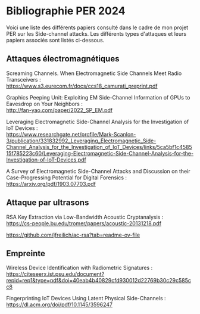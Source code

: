 # Bibliographie PER 2024
Voici une liste des différents papiers consulté dans le cadre de mon projet PER sur les Side-channel attacks. Les différents types d'attaques et leurs papiers associés sont listés ci-dessous.
## Attaques électromagnétiques
Screaming Channels. When Electromagnetic Side Channels Meet Radio Transceivers :<br>
https://www.s3.eurecom.fr/docs/ccs18_camurati_preprint.pdf

Graphics Peeping Unit: Exploiting EM Side-Channel Information of GPUs to Eavesdrop on Your Neighbors :<br>
http://fan-yao.com/paper/2022_SP_EM.pdf

Leveraging Electromagnetic Side-Channel Analysis for the Investigation of IoT Devices :<br>
https://www.researchgate.net/profile/Mark-Scanlon-3/publication/331832992_Leveraging_Electromagnetic_Side-Channel_Analysis_for_the_Investigation_of_IoT_Devices/links/5ca5bf1c458515f785223c60/Leveraging-Electromagnetic-Side-Channel-Analysis-for-the-Investigation-of-IoT-Devices.pdf


A Survey of Electromagnetic Side-Channel Attacks and Discussion on their Case-Progressing Potential for Digital Forensics :<br>
https://arxiv.org/pdf/1903.07703.pdf

## Attaque par ultrasons
RSA Key Extraction via Low-Bandwidth Acoustic Cryptanalysis :<br>
https://cs-people.bu.edu/tromer/papers/acoustic-20131218.pdf

https://github.com/jfreilich/ac-rsa?tab=readme-ov-file

## Empreinte
Wireless Device Identification with Radiometric Signatures :<br>
https://citeseerx.ist.psu.edu/document?repid=rep1&type=pdf&doi=40eab4b40829cfd930012d22769b30c29c585cc8

Fingerprinting IoT Devices Using Latent Physical Side-Channels :<br>
https://dl.acm.org/doi/pdf/10.1145/3596247
